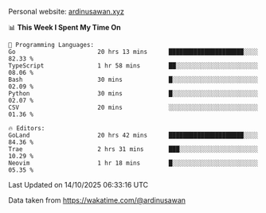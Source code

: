 Personal website: [ardinusawan.xyz](https://ardinusawan.xyz)

<!--START_SECTION:waka-->
📊 **This Week I Spent My Time On** 

```text
💬 Programming Languages: 
Go                       20 hrs 13 mins      █████████████████████░░░░   82.33 % 
TypeScript               1 hr 58 mins        ██░░░░░░░░░░░░░░░░░░░░░░░   08.06 % 
Bash                     30 mins             █░░░░░░░░░░░░░░░░░░░░░░░░   02.09 % 
Python                   30 mins             █░░░░░░░░░░░░░░░░░░░░░░░░   02.07 % 
CSV                      20 mins             ░░░░░░░░░░░░░░░░░░░░░░░░░   01.36 % 

🔥 Editors: 
GoLand                   20 hrs 42 mins      █████████████████████░░░░   84.36 % 
Trae                     2 hrs 31 mins       ███░░░░░░░░░░░░░░░░░░░░░░   10.29 % 
Neovim                   1 hr 18 mins        █░░░░░░░░░░░░░░░░░░░░░░░░   05.35 % 
```


 Last Updated on 14/10/2025 06:33:16 UTC
<!--END_SECTION:waka-->
Data taken from https://wakatime.com/@ardinusawan
